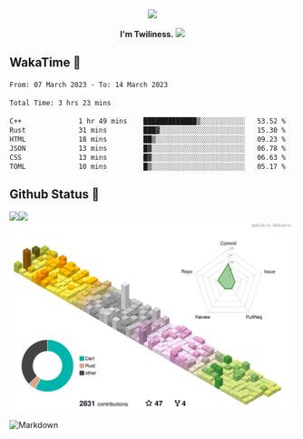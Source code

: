 <div align="center">
<img src="https://images.weserv.nl/?url=avatars.githubusercontent.com/u/10475770?v=4&h=360&w=360&fit=cover&mask=circle&maxage=7d"/>
</div>

<div align="center">

**I'm Twiliness.** <a href="https://github.com/DarkHighness"><img src="https://media.giphy.com/media/hvRJCLFzcasrR4ia7z/giphy.gif" width="5%"></a>

</div>

## WakaTime 🧐

<!--START_SECTION:waka-->

```text
From: 07 March 2023 - To: 14 March 2023

Total Time: 3 hrs 23 mins

C++              1 hr 49 mins    █████████████▒░░░░░░░░░░░   53.52 %
Rust             31 mins         ███▓░░░░░░░░░░░░░░░░░░░░░   15.30 %
HTML             18 mins         ██▒░░░░░░░░░░░░░░░░░░░░░░   09.23 %
JSON             13 mins         █▓░░░░░░░░░░░░░░░░░░░░░░░   06.78 %
CSS              13 mins         █▓░░░░░░░░░░░░░░░░░░░░░░░   06.63 %
TOML             10 mins         █▒░░░░░░░░░░░░░░░░░░░░░░░   05.17 %
```

<!--END_SECTION:waka-->

## Github Status 🥰

<div> 
	<a href="https://github.com/DarkHighness">
		<img align="left" src="https://github-readme-stats-woad-zeta-10.vercel.app/api?username=DarkHighness&show_icons=true&icon_color=805AD5&text_color=718096&bg_color=ffffff&hide_border=true&count_private=true" />
	</a>
	<a href="https://github.com/DarkHighness">
		<img align="left" src="https://github-readme-stats-woad-zeta-10.vercel.app/api/top-langs/?username=DarkHighness&show_icons=true&icon_color=805AD5&text_color=718096&bg_color=ffffff&hide_border=true&count_private=true">
	</a>
</div>

![3D-Profile](https://raw.githubusercontent.com/DarkHighness/DarkHighness/master/profile-3d-contrib/profile-south-season-animate.svg)



 ![Markdown](https://img.shields.io/badge/markdown%20💘-%23000000.svg?style=for-the-badge&logo=markdown&logoColor=white)
